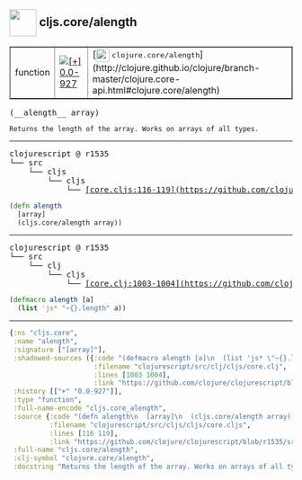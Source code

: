 ## <img width="48px" valign="middle" src="http://i.imgur.com/Hi20huC.png"> cljs.core/alength

 <table border="1">
<tr>
<td>function</td>
<td><a href="https://github.com/cljsinfo/api-refs/tree/0.0-927"><img valign="middle" alt="[+] 0.0-927" src="https://img.shields.io/badge/+-0.0--927-lightgrey.svg"></a> </td>
<td>
[<img height="24px" valign="middle" src="http://i.imgur.com/1GjPKvB.png"> <samp>clojure.core/alength</samp>](http://clojure.github.io/clojure/branch-master/clojure.core-api.html#clojure.core/alength)
</td>
</tr>
</table>

 <samp>
(__alength__ array)<br>
</samp>

```
Returns the length of the array. Works on arrays of all types.
```

---

 <pre>
clojurescript @ r1535
└── src
    └── cljs
        └── cljs
            └── <ins>[core.cljs:116-119](https://github.com/clojure/clojurescript/blob/r1535/src/cljs/cljs/core.cljs#L116-L119)</ins>
</pre>

```clj
(defn alength
  [array]
  (cljs.core/alength array))
```


---

 <pre>
clojurescript @ r1535
└── src
    └── clj
        └── cljs
            └── <ins>[core.clj:1003-1004](https://github.com/clojure/clojurescript/blob/r1535/src/clj/cljs/core.clj#L1003-L1004)</ins>
</pre>

```clj
(defmacro alength [a]
  (list 'js* "~{}.length" a))
```

---

```clj
{:ns "cljs.core",
 :name "alength",
 :signature ["[array]"],
 :shadowed-sources ({:code "(defmacro alength [a]\n  (list 'js* \"~{}.length\" a))",
                     :filename "clojurescript/src/clj/cljs/core.clj",
                     :lines [1003 1004],
                     :link "https://github.com/clojure/clojurescript/blob/r1535/src/clj/cljs/core.clj#L1003-L1004"}),
 :history [["+" "0.0-927"]],
 :type "function",
 :full-name-encode "cljs.core_alength",
 :source {:code "(defn alength\n  [array]\n  (cljs.core/alength array))",
          :filename "clojurescript/src/cljs/cljs/core.cljs",
          :lines [116 119],
          :link "https://github.com/clojure/clojurescript/blob/r1535/src/cljs/cljs/core.cljs#L116-L119"},
 :full-name "cljs.core/alength",
 :clj-symbol "clojure.core/alength",
 :docstring "Returns the length of the array. Works on arrays of all types."}

```
